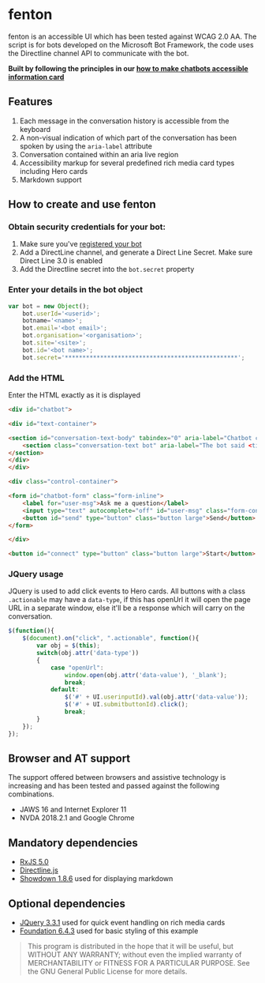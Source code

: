 
# fenton
fenton is an accessible UI which has been tested against WCAG 2.0 AA. The script is for bots developed on the Microsoft Bot Framework, the code uses the Directline channel API to communicate with the bot.

**Built by following the principles in our [how to make chatbots accessible information card](https://canaxess.com.au/InfoCard/chatbots)**
## Features
1. Each message in the conversation history is accessible from the keyboard
2. A non-visual indication of which part of the conversation has been spoken by using the `aria-label` attribute
3. Conversation contained within an aria live region
4. Accessibility markup for several predefined rich media card types including Hero cards
5. Markdown support
## How to create and use fenton
### Obtain security credentials for your bot:
1. Make sure you've [registered your bot](https://dev.botframework.com/bots/new)
2. Add a DirectLine channel, and generate a Direct Line Secret. Make sure Direct Line 3.0 is enabled
3. Add the Directline secret into the `bot.secret` property
### Enter your details in the bot object
```js
var bot = new Object();
	bot.userId='<userid>';
	botname='<name>';
	bot.email='<bot email>';
	bot.organisation='<organisation>';
	bot.site='<site>';
	bot.id='<bot name>';
	bot.secret='*************************************************';
```
### Add the HTML
Enter the HTML exactly as it is displayed
```html
<div id="chatbot">

<div id="text-container">

<section id="conversation-text-body" tabindex="0" aria-label="Chatbot conversation" aria-live="polite">
	<section class="conversation-text bot" aria-label="The bot said <time>">Hello, how are you?</section>
</section>
</div>
</div>

<div class="control-container">

<form id="chatbot-form" class="form-inline">
	<label for="user-msg">Ask me a question</label>
	<input type="text" autocomplete="off" id="user-msg" class="form-control">
	<button id="send" type="button" class="button large">Send</button>                     
</form>

</div>

<button id="connect" type="button" class="button large">Start</button>
```
### JQuery usage
JQuery is used to add click events to Hero cards. All buttons with a class `.actionable` may have a `data-type`, if this has openUrl it will open the page URL in a separate window, else it'll be a response which will carry on the conversation.
```js
$(function(){
	$(document).on("click", ".actionable", function(){
		var obj = $(this);
		switch(obj.attr('data-type'))
		{
			case "openUrl":
				window.open(obj.attr('data-value'), '_blank');
				break;
			default:
				$('#' + UI.userinputId).val(obj.attr('data-value'));
				$('#' + UI.submitbuttonId).click();
				break;
		}
	});
});	
```
## Browser and AT support
The support offered between browsers and assistive technology is increasing and has been tested and passed against the following combinations.
- JAWS 16 and Internet Explorer 11
- NVDA 2018.2.1 and Google Chrome
## Mandatory dependencies
- [RxJS 5.0](https://github.com/ReactiveX/rxjs)
- [Directline.js](https://github.com/Microsoft/BotFramework-DirectLineJS)
- [Showdown 1.8.6](http://showdownjs.com/) used for displaying markdown
## Optional dependencies
- [JQuery 3.3.1](https://jquery.com/download/) used for quick event handling on rich media cards
- [Foundation 6.4.3](https://foundation.zurb.com/sites/download.html/) used for basic styling of this example
> This program is distributed in the hope that it will be useful, but WITHOUT ANY WARRANTY; without even the implied warranty of MERCHANTABILITY or FITNESS FOR A PARTICULAR PURPOSE. See the GNU General Public License for more details.
